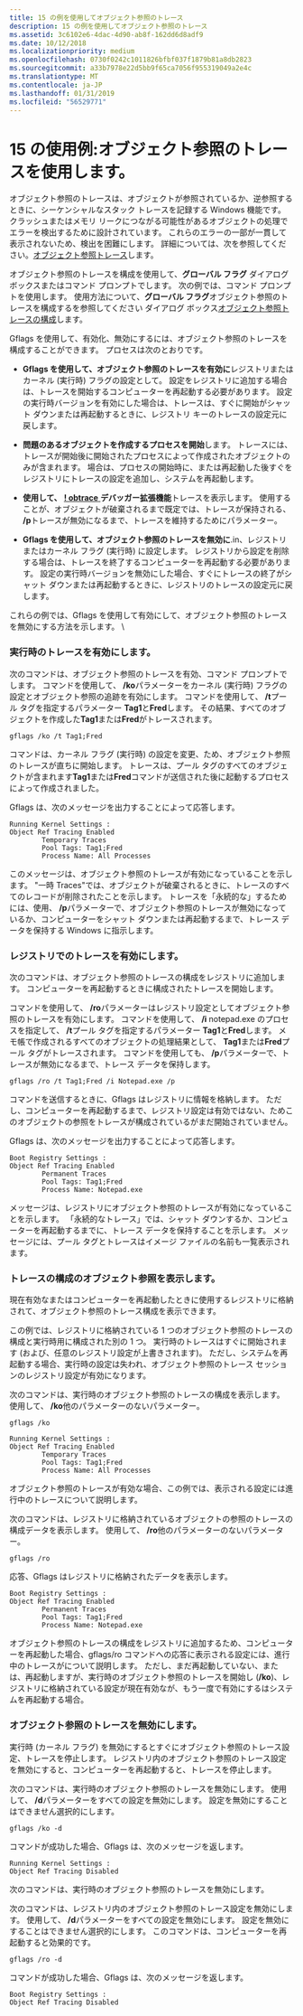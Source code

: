 ```yaml
---
title: 15 の例を使用してオブジェクト参照のトレース
description: 15 の例を使用してオブジェクト参照のトレース
ms.assetid: 3c6102e6-4dac-4d90-ab8f-162dd6d8adf9
ms.date: 10/12/2018
ms.localizationpriority: medium
ms.openlocfilehash: 0730f0242c1011826bfbf037f1879b81a8db2823
ms.sourcegitcommit: a33b7978e22d5bb9f65ca7056f955319049a2e4c
ms.translationtype: MT
ms.contentlocale: ja-JP
ms.lasthandoff: 01/31/2019
ms.locfileid: "56529771"
---
```

# <a name="example-15-using-object-reference-tracing"></a>15 の使用例:オブジェクト参照のトレースを使用します。


オブジェクト参照のトレースは、オブジェクトが参照されているか、逆参照するときに、シーケンシャルなスタック トレースを記録する Windows 機能です。 クラッシュまたはメモリ リークにつながる可能性があるオブジェクトの処理でエラーを検出するために設計されています。 これらのエラーの一部が一貫して表示されないため、検出を困難にします。 詳細については、次を参照してください。[オブジェクト参照トレース](object-reference-tracing.md)します。

オブジェクト参照のトレースを構成を使用して、**グローバル フラグ** ダイアログ ボックスまたはコマンド プロンプトでします。 次の例では、コマンド プロンプトを使用します。 使用方法について、**グローバル フラグ**オブジェクト参照のトレースを構成するを参照してください ダイアログ ボックス[オブジェクト参照トレースの構成](configuring-object-reference-tracing.md)します。

Gflags を使用して、有効化、無効にするには、オブジェクト参照のトレースを構成することができます。 プロセスは次のとおりです。

-   **Gflags を使用して、オブジェクト参照のトレースを有効に**レジストリまたはカーネル (実行時) フラグの設定として。 設定をレジストリに追加する場合は、トレースを開始するコンピューターを再起動する必要があります。 設定の実行時バージョンを有効にした場合は、トレースは、すぐに開始がシャット ダウンまたは再起動するときに、レジストリ キーのトレースの設定元に戻します。

-   **問題のあるオブジェクトを作成するプロセスを開始**します。 トレースには、トレースが開始後に開始されたプロセスによって作成されたオブジェクトのみが含まれます。 場合は、プロセスの開始時に、または再起動した後すぐをレジストリにトレースの設定を追加し、システムを再起動します。

-   **使用して、** [ **! obtrace** ](-obtrace.md) **デバッガー拡張機能**トレースを表示します。 使用することが、オブジェクトが破棄されるまで既定では、トレースが保持される、 **/p**トレースが無効になるまで、トレースを維持するためにパラメーター。

-   **Gflags を使用して、オブジェクト参照のトレースを無効に**.in、レジストリまたはカーネル フラグ (実行時) に設定します。 レジストリから設定を削除する場合は、トレースを終了するコンピューターを再起動する必要があります。 設定の実行時バージョンを無効にした場合、すぐにトレースの終了がシャット ダウンまたは再起動するときに、レジストリのトレースの設定元に戻します。

これらの例では、Gflags を使用して有効にして、オブジェクト参照のトレースを無効にする方法を示します。 \\

### <a name="span-idenableruntimetracingspanspan-idenableruntimetracingspanenable-run-time-tracing"></a><span id="enable_run_time_tracing"></span><span id="ENABLE_RUN_TIME_TRACING"></span>実行時のトレースを有効にします。

次のコマンドは、オブジェクト参照のトレースを有効、コマンド プロンプトでします。 コマンドを使用して、 **/ko**パラメーターをカーネル (実行時) フラグの設定とオブジェクト参照の追跡を有効にします。 コマンドを使用して、 **/t**プール タグを指定するパラメーター **Tag1**と**Fred**します。 その結果、すべてのオブジェクトを作成した**Tag1**または**Fred**がトレースされます。

```console
gflags /ko /t Tag1;Fred
```

コマンドは、カーネル フラグ (実行時) の設定を変更、ため、オブジェクト参照のトレースが直ちに開始します。 トレースは、プール タグのすべてのオブジェクトが含まれます**Tag1**または**Fred**コマンドが送信された後に起動するプロセスによって作成されました。

Gflags は、次のメッセージを出力することによって応答します。

```console
Running Kernel Settings :
Object Ref Tracing Enabled
        Temporary Traces
        Pool Tags: Tag1;Fred
        Process Name: All Processes
```

このメッセージは、オブジェクト参照のトレースが有効になっていることを示します。 "一時 Traces"では、オブジェクトが破棄されるときに、トレースのすべてのレコードが削除されたことを示します。 トレースを「永続的な」するためには、使用、 **/p**パラメーターで、オブジェクト参照のトレースが無効になっているか、コンピューターをシャット ダウンまたは再起動するまで、トレース データを保持する Windows に指示します。

### <a name="span-idenabletracingintheregistryspanspan-idenabletracingintheregistryspanenable-tracing-in-the-registry"></a><span id="enable_tracing_in_the_registry"></span><span id="ENABLE_TRACING_IN_THE_REGISTRY"></span>レジストリでのトレースを有効にします。

次のコマンドは、オブジェクト参照のトレースの構成をレジストリに追加します。 コンピューターを再起動するときに構成されたトレースを開始します。

コマンドを使用して、 **/ro**パラメーターはレジストリ設定としてオブジェクト参照のトレースを有効にします。 コマンドを使用して、 **/i** notepad.exe のプロセスを指定して、 **/t**プール タグを指定するパラメーター **Tag1**と**Fred**します。 メモ帳で作成されるすべてのオブジェクトの処理結果として、 **Tag1**または**Fred**プール タグがトレースされます。 コマンドを使用しても、 **/p**パラメーターで、トレースが無効になるまで、トレース データを保持します。

```console
gflags /ro /t Tag1;Fred /i Notepad.exe /p
```

コマンドを送信するときに、Gflags はレジストリに情報を格納します。 ただし、コンピューターを再起動するまで、レジストリ設定は有効ではない、ためこのオブジェクトの参照をトレースが構成されているがまだ開始されていません。

Gflags は、次のメッセージを出力することによって応答します。

```console
Boot Registry Settings :
Object Ref Tracing Enabled
        Permanent Traces
        Pool Tags: Tag1;Fred
        Process Name: Notepad.exe
```

メッセージは、レジストリにオブジェクト参照のトレースが有効になっていることを示します。 「永続的なトレース」では、シャット ダウンするか、コンピューターを再起動するまでに、トレース データを保持することを示します。 メッセージには、プール タグとトレースはイメージ ファイルの名前も一覧表示されます。

### <a name="span-iddisplaytheobjectreferencetracingconfigurationspanspan-iddisplaytheobjectreferencetracingconfigurationspandisplay-the-object-reference-tracing-configuration"></a><span id="display_the_object_reference_tracing_configuration"></span><span id="DISPLAY_THE_OBJECT_REFERENCE_TRACING_CONFIGURATION"></span>トレースの構成のオブジェクト参照を表示します。

現在有効なまたはコンピューターを再起動したときに使用するレジストリに格納されて、オブジェクト参照のトレース構成を表示できます。

この例では、レジストリに格納されている 1 つのオブジェクト参照のトレースの構成と実行時用に構成された別の 1 つ。 実行時のトレースはすぐに開始されます (および、任意のレジストリ設定が上書きされます)。 ただし、システムを再起動する場合、実行時の設定は失われ、オブジェクト参照のトレース セッションのレジストリ設定が有効になります。

次のコマンドは、実行時のオブジェクト参照のトレースの構成を表示します。 使用して、 **/ko**他のパラメーターのないパラメーター。

```console
gflags /ko
```

```console
Running Kernel Settings :
Object Ref Tracing Enabled
        Temporary Traces
        Pool Tags: Tag1;Fred
        Process Name: All Processes
```

オブジェクト参照のトレースが有効な場合、この例では、表示される設定には進行中のトレースについて説明します。

次のコマンドは、レジストリに格納されているオブジェクトの参照のトレースの構成データを表示します。 使用して、 **/ro**他のパラメーターのないパラメーター。

```console
gflags /ro
```

応答、Gflags はレジストリに格納されたデータを表示します。

```console
Boot Registry Settings :
Object Ref Tracing Enabled
        Permanent Traces
        Pool Tags: Tag1;Fred
        Process Name: Notepad.exe
```

オブジェクト参照のトレースの構成をレジストリに追加するため、コンピューターを再起動した場合、gflags/ro コマンドへの応答に表示される設定には、進行中のトレースがについて説明します。 ただし、まだ再起動していない、または、再起動しますが、実行時のオブジェクト参照のトレースを開始し (**/ko**)、レジストリに格納されている設定が現在有効なが、もう一度で有効にするはシステムを再起動する場合。

### <a name="span-iddisableobjectreferencetracingspanspan-iddisableobjectreferencetracingspandisable-object-reference-tracing"></a><span id="disable_object_reference_tracing"></span><span id="DISABLE_OBJECT_REFERENCE_TRACING"></span>オブジェクト参照のトレースを無効にします。

実行時 (カーネル フラグ) を無効にするとすぐにオブジェクト参照のトレース設定、トレースを停止します。 レジストリ内のオブジェクト参照のトレース設定を無効にすると、コンピューターを再起動すると、トレースを停止します。

次のコマンドは、実行時のオブジェクト参照のトレースを無効にします。 使用して、 **/d**パラメーターをすべての設定を無効にします。 設定を無効にすることはできません選択的にします。

```console
gflags /ko -d
```

コマンドが成功した場合、Gflags は、次のメッセージを返します。

```console
Running Kernel Settings :
Object Ref Tracing Disabled
```

次のコマンドは、実行時のオブジェクト参照のトレースを無効にします。

次のコマンドは、レジストリ内のオブジェクト参照のトレース設定を無効にします。 使用して、 **/d**パラメーターをすべての設定を無効にします。 設定を無効にすることはできません選択的にします。 このコマンドは、コンピューターを再起動すると効果的です。

```console
gflags /ro -d
```

コマンドが成功した場合、Gflags は、次のメッセージを返します。

```console
Boot Registry Settings :
Object Ref Tracing Disabled
```

 

 





